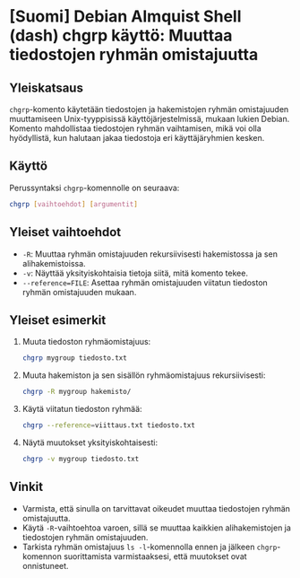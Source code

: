 # [Suomi] Debian Almquist Shell (dash) chgrp käyttö: Muuttaa tiedostojen ryhmän omistajuutta

## Yleiskatsaus
`chgrp`-komento käytetään tiedostojen ja hakemistojen ryhmän omistajuuden muuttamiseen Unix-tyyppisissä käyttöjärjestelmissä, mukaan lukien Debian. Komento mahdollistaa tiedostojen ryhmän vaihtamisen, mikä voi olla hyödyllistä, kun halutaan jakaa tiedostoja eri käyttäjäryhmien kesken.

## Käyttö
Perussyntaksi `chgrp`-komennolle on seuraava:
```bash
chgrp [vaihtoehdot] [argumentit]
```

## Yleiset vaihtoehdot
- `-R`: Muuttaa ryhmän omistajuuden rekursiivisesti hakemistossa ja sen alihakemistoissa.
- `-v`: Näyttää yksityiskohtaisia tietoja siitä, mitä komento tekee.
- `--reference=FILE`: Asettaa ryhmän omistajuuden viitatun tiedoston ryhmän omistajuuden mukaan.

## Yleiset esimerkit
1. Muuta tiedoston ryhmäomistajuus:
   ```bash
   chgrp mygroup tiedosto.txt
   ```

2. Muuta hakemiston ja sen sisällön ryhmäomistajuus rekursiivisesti:
   ```bash
   chgrp -R mygroup hakemisto/
   ```

3. Käytä viitatun tiedoston ryhmää:
   ```bash
   chgrp --reference=viittaus.txt tiedosto.txt
   ```

4. Näytä muutokset yksityiskohtaisesti:
   ```bash
   chgrp -v mygroup tiedosto.txt
   ```

## Vinkit
- Varmista, että sinulla on tarvittavat oikeudet muuttaa tiedostojen ryhmän omistajuutta.
- Käytä `-R`-vaihtoehtoa varoen, sillä se muuttaa kaikkien alihakemistojen ja tiedostojen ryhmän omistajuuden.
- Tarkista ryhmän omistajuus `ls -l`-komennolla ennen ja jälkeen `chgrp`-komennon suorittamista varmistaaksesi, että muutokset ovat onnistuneet.